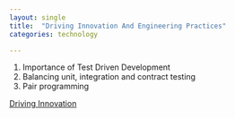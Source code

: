 ```yaml
---
layout: single
title:  "Driving Innovation And Engineering Practices"
categories: technology

---
```

1. Importance of Test Driven Development 
2. Balancing unit, integration and contract testing
3. Pair programming


[Driving Innovation](https://www.codingblocks.net/podcast/comparing-git-workflows/)